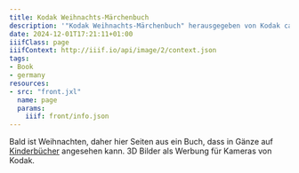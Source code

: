 ```yaml
---
title: Kodak Weihnachts-Märchenbuch
description: '"Kodak Weihnachts-Märchenbuch" herausgegeben von Kodak ca. 1970. <a class="worldcat" href="https://search.worldcat.org/de/title/844989609">&nbsp;</a>'
date: 2024-12-01T17:21:11+01:00
iiifClass: page
iiifContext: http://iiif.io/api/image/2/context.json
tags:
- Book
- germany
resources:
- src: "front.jxl"
  name: page
  params:
    iiif: front/info.json
---
```


Bald ist Weihnachten, daher hier Seiten aus ein Buch, dass in Gänze auf [Kinderbücher](https://xn--kinderbcher-zhb.projektemacher.org/post/weihnachts-maerchenbuch) angesehen kann. 3D Bilder als Werbung für Kameras von Kodak.
